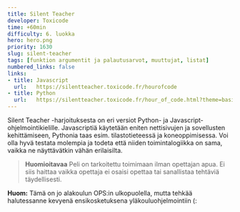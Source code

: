```yaml
---
title: Silent Teacher
developer: Toxicode
time: +60min
difficulty: 6. luokka
hero: hero.png
priority: 1630
slug: silent-teacher
tags: [funktion argumentit ja palautusarvot, muuttujat, listat]
numbered_links: false
links:
- title: Javascript
  url:   https://silentteacher.toxicode.fr/hourofcode
- title: Python
  url:   https://silentteacher.toxicode.fr/hour_of_code.html?theme=basic_python
---
```


Silent Teacher -harjoituksesta on eri versiot Python- ja Javascript-ohjelmointikielille. Javascriptiä käytetään eniten nettisivujen ja sovellusten kehittämiseen, Pythonia taas esim. tilastotieteessä ja koneoppimisessa. Voi olla hyvä testata molempia ja todeta että niiden toimintalogiikka on sama, vaikka ne näyttävätkin vähän erilaisilta.

> **Huomioitavaa**
> Peli on tarkoitettu toimimaan ilman opettajan apua. Ei siis haittaa vaikka opettaja ei osaisi opettaa tai sanallistaa tehtäviä täydellisesti.

**Huom:** Tämä on jo alakoulun OPS:in ulkopuolella, mutta tehkää halutessanne kevyenä ensikosketuksena yläkouluohjelmointiin (:

<!--
### Muuttujat
<u>var a = 3</u>
"var" avainsana tulee sanasta "variable" eli muuttuja. Ylläoleva koodi määrittelee muuttujat a, jonka arvo on 3
-->
